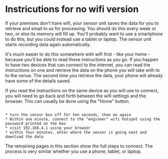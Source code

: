 # Instricutions for no wifi version

If your premises don't have wifi, your sensor unit saves the data for you to retrieve and email to us for processing.  You should do this every week or two, or else its memory will fill up.  You'll probably want to use a smartphone to do this, but you could instead use a tablet or laptop. The sensor unit starts recording data again automatically.

It's much easier to do this somewhere with wifi first - like your home - because you'll be able to read these instructions as you go.  If you happen to have two devices that can connect to the internet, you can read the instructions on one and retrieve the data on the phone you will take with to to the venue.  The second time you retrieve the data, your phone will already have some of the details saved.

If you read the instructions on the same device as you will use to connect, you will need to go back and forth between the wifi settings and the browser.  This can usually be done using the "Home" button.

```{admonition} Overview

* turn the sensor box off for ten seconds, then on again  
* Within one minute, connect to the "engineer" wifi hotspot using the password printed on the box
* visit 192.168.4.1 using your browser 
* within four minutes, enter where the sensor is going next and download the data

```

<!-- too confusing at this point - someone is bound to click on it thinking it will work.
 *  <a href="192.168.4.1" target="_blank">New Tab for 192.168.4.1</a>
-->

The remaining pages in this section show the full steps to connect.  The process is very similar whether you use a phone, tablet, or laptop.